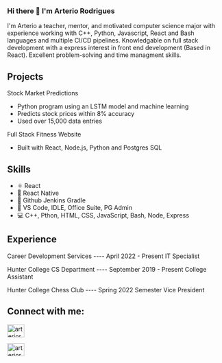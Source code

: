 ### Hi there 👋 I'm **Arterio Rodrigues**

I'm Arterio a teacher, mentor, and motivated computer science major with experience working with C++, Python, Javascript, React and Bash languages and multiple CI/CD pipelines. Knowledgable on full stack development with a express interest in front end development (Based in React). Excellent problem-solving and time managment skills. 

## Projects

Stock Market Predictions 

* Python program using an LSTM model and machine learning
* Predicts stock prices within 8% accuracy 
* Used over 15,000 data entries

Full Stack Fitness Website
* Built with React, Node.js, Python and Postgres SQL

## Skills
* ⚛ React
* 📱 React Native
* 🔗 Github Jenkins Gradle
* 📕 VS Code, IDLE, Office Suite, PG Admin
* 💻 C++, Pthon, HTML, CSS, JavaScript, Bash, Node, Express

## Experience  

Career Development Services  ---- April 2022 - Present
IT Specialist                     

Hunter College CS Department ---- September 2019 - Present 
College Assistant               

Hunter College Chess Club    ---- Spring 2022 Semester 
Vice President



## Connect with me:
<p align="left">
<a href="https://www.linkedin.com/in/arterio-rodrigues-7559791ba/" target="blank"><img align="center" src="https://raw.githubusercontent.com/rahuldkjain/github-profile-readme-generator/master/src/images/icons/Social/linked-in-alt.svg" alt="arteriorodrigues" height="30" width="40" /></a>
  
<a href="https://github.com/ArterioRodrigues" target="blank"><img align="center" src="https://cdn-icons-png.flaticon.com/512/25/25231.png" alt="arteriorodrigues" height="30" width="40" /></a>
</p>


